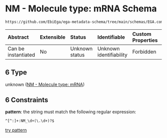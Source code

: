 # NM - Molecule type: mRNA Schema

```txt
https://github.com/EbiEga/ega-metadata-schema/tree/main/schemas/EGA.common-definitions.json#/definitions/curie_refseq_pattern/oneOf/6
```



| Abstract            | Extensible | Status         | Identifiable            | Custom Properties | Additional Properties | Access Restrictions | Defined In                                                                                |
| :------------------ | :--------- | :------------- | :---------------------- | :---------------- | :-------------------- | :------------------ | :---------------------------------------------------------------------------------------- |
| Can be instantiated | No         | Unknown status | Unknown identifiability | Forbidden         | Allowed               | none                | [EGA.common-definitions.json*](../out/EGA.common-definitions.json "open original schema") |

## 6 Type

unknown ([NM - Molecule type: mRNA](ega-12-definitions-refseq-accessions-data1098-curie-pattern-oneof-nm---molecule-type-mrna.md))

## 6 Constraints

**pattern**: the string must match the following regular expression: 

```regexp
^[^:]+:NM_\d+(\.\d+)?$
```

[try pattern](https://regexr.com/?expression=%5E%5B%5E%3A%5D%2B%3ANM\_%5Cd%2B\(%5C.%5Cd%2B\)%3F%24 "try regular expression with regexr.com")
